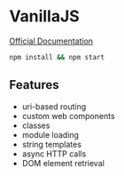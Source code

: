 # VanillaJS

[Official Documentation](https://developer.mozilla.org/en-US/docs/Web/JavaScript)

```bash
npm install && npm start
```

## Features

* uri-based routing
* custom web components
* classes
* module loading
* string templates
* async HTTP calls
* DOM element retrieval
